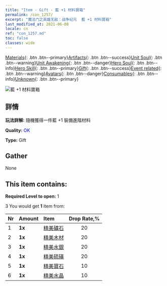 ```yaml
---
title: "Item - Gift - 藍 +1 材料寶箱"
permalink: /con_1257/
excerpt: "魔法门之英雄无敌：战争纪元  藍 +1 材料寶箱"
last_modified_at: 2021-06-08
locale: cn
ref: "con_1257.md"
toc: false
classes: wide
---
```

 [Materials](/ItemsCN/){: .btn .btn--primary}[Artifacts](/ItemsCN/Artifacts/){: .btn .btn--success}[Unit Soul](/ItemsCN/UnitSoul/){: .btn .btn--warning}[Unit Awakening](/ItemsCN/UnitAwakening/){: .btn .btn--danger}[Hero Soul](/ItemsCN/HeroSoul/){: .btn .btn--info}[Hero Skill](/ItemsCN/HeroSkill/){: .btn .btn--primary}[Gift](/ItemsCN/Gift/){: .btn .btn--success}[Event related](/ItemsCN/Events/){: .btn .btn--warning}[Avatars](/ItemsCN/Avatars/){: .btn .btn--danger}[Consumables](/ItemsCN/Consumables/){: .btn .btn--info}[Unknown](/ItemsCN/Unknown/){: .btn .btn--primary}

 ![藍 +1 材料寶箱](/images/t/i_304002.png)

## 詳情
 **玩法詳解:** 隨機獲得一件藍 +1 裝備進階材料

 **Quality:** <span style="color: #0000CD">OK</span>

 **Type:** Gift

## Gather

  None

## This item contains:

 **Required Level to open:** 1

 3 You would get **1** item  from:

  | Nr | Amount |     Item    | Drop Rate,% |
  |:---|:-------|:------------|:---------:|
  | 1 |  **1x** | [精美礦石](/cn/Items/mat_19/) | 20 | 
  | 2 |  **1x** | [精美木材](/cn/Items/mat_20/) | 20 | 
  | 3 |  **1x** | [精美水銀](/cn/Items/mat_21/) | 20 | 
  | 4 |  **1x** | [精美硫磺](/cn/Items/mat_22/) | 20 | 
  | 5 |  **1x** | [精美寶石](/cn/Items/mat_23/) | 10 | 
  | 6 |  **1x** | [精美水晶](/cn/Items/mat_24/) | 10 | 
